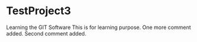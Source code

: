 # TestProject3
Learning the GIT Software
This is for learning purpose.
One more comment added.
Second comment added.
